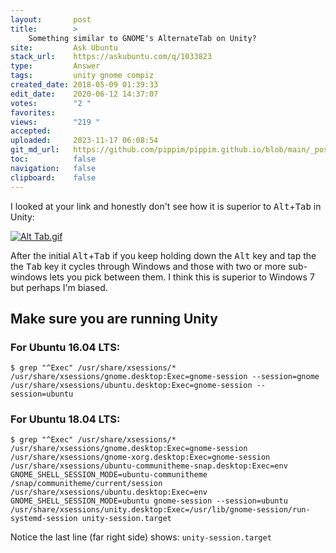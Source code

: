 ```yaml
---
layout:       post
title:        >
    Something similar to GNOME's AlternateTab on Unity?
site:         Ask Ubuntu
stack_url:    https://askubuntu.com/q/1033823
type:         Answer
tags:         unity gnome compiz
created_date: 2018-05-09 01:39:33
edit_date:    2020-06-12 14:37:07
votes:        "2 "
favorites:    
views:        "219 "
accepted:     
uploaded:     2023-11-17 06:08:54
git_md_url:   https://github.com/pippim/pippim.github.io/blob/main/_posts/2018/2018-05-09-Something-similar-to-GNOME_s-AlternateTab-on-Unity_.md
toc:          false
navigation:   false
clipboard:    false
---
```


I looked at your link and honestly don't see how it is superior to <kbd>Alt</kbd>+<kbd>Tab</kbd> in Unity:

[![Alt Tab.gif][1]][1]

After the initial <kbd>Alt</kbd>+<kbd>Tab</kbd> if you keep holding down the <kbd>Alt</kbd> key and tap the the <kbd>Tab</kbd> key it cycles through Windows and those with two or more sub-windows lets you pick between them. I think this is superior to Windows 7 but perhaps I'm biased.

## Make sure you are running Unity

### For Ubuntu 16.04 LTS:

``` 
$ grep "^Exec" /usr/share/xsessions/*
/usr/share/xsessions/gnome.desktop:Exec=gnome-session --session=gnome
/usr/share/xsessions/ubuntu.desktop:Exec=gnome-session --session=ubuntu
```

### For Ubuntu 18.04 LTS:

``` 
$ grep "^Exec" /usr/share/xsessions/*
/usr/share/xsessions/gnome.desktop:Exec=gnome-session
/usr/share/xsessions/gnome-xorg.desktop:Exec=gnome-session
/usr/share/xsessions/ubuntu-communitheme-snap.desktop:Exec=env GNOME_SHELL_SESSION_MODE=ubuntu-communitheme /snap/communitheme/current/session
/usr/share/xsessions/ubuntu.desktop:Exec=env GNOME_SHELL_SESSION_MODE=ubuntu gnome-session --session=ubuntu
/usr/share/xsessions/unity.desktop:Exec=/usr/lib/gnome-session/run-systemd-session unity-session.target
```

Notice the last line (far right side) shows: `unity-session.target`

  [1]: https://i.stack.imgur.com/sv4fQ.gif

